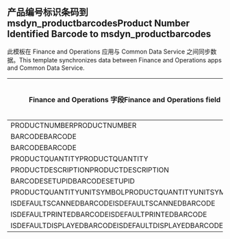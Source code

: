 ## <a name="product-number-identified-barcode-to-msdyn_productbarcodes"></a><span data-ttu-id="c2ad7-101">产品编号标识条码到 msdyn_productbarcodes</span><span class="sxs-lookup"><span data-stu-id="c2ad7-101">Product Number Identified Barcode to msdyn_productbarcodes</span></span>

<span data-ttu-id="c2ad7-102">此模板在 Finance and Operations 应用与 Common Data Service 之间同步数据。</span><span class="sxs-lookup"><span data-stu-id="c2ad7-102">This template synchronizes data between Finance and Operations apps and Common Data Service.</span></span>

<span data-ttu-id="c2ad7-103">Finance and Operations 字段</span><span class="sxs-lookup"><span data-stu-id="c2ad7-103">Finance and Operations field</span></span> | <span data-ttu-id="c2ad7-104">映射类型</span><span class="sxs-lookup"><span data-stu-id="c2ad7-104">Map type</span></span> | <span data-ttu-id="c2ad7-105">其他 Dynamics 365 字段</span><span class="sxs-lookup"><span data-stu-id="c2ad7-105">Other Dynamics 365 field</span></span> | <span data-ttu-id="c2ad7-106">默认值</span><span class="sxs-lookup"><span data-stu-id="c2ad7-106">Default value</span></span>
---|---|---|---
<span data-ttu-id="c2ad7-107">PRODUCTNUMBER</span><span class="sxs-lookup"><span data-stu-id="c2ad7-107">PRODUCTNUMBER</span></span> | > | <span data-ttu-id="c2ad7-108">msdyn_productnumberid.msdyn_productnumber</span><span class="sxs-lookup"><span data-stu-id="c2ad7-108">msdyn_productnumberid.msdyn_productnumber</span></span> | 
<span data-ttu-id="c2ad7-109">BARCODE</span><span class="sxs-lookup"><span data-stu-id="c2ad7-109">BARCODE</span></span> | > | <span data-ttu-id="c2ad7-110">msdyn_name</span><span class="sxs-lookup"><span data-stu-id="c2ad7-110">msdyn_name</span></span> | 
<span data-ttu-id="c2ad7-111">BARCODE</span><span class="sxs-lookup"><span data-stu-id="c2ad7-111">BARCODE</span></span> | > | <span data-ttu-id="c2ad7-112">msdyn_barcode</span><span class="sxs-lookup"><span data-stu-id="c2ad7-112">msdyn_barcode</span></span> | 
<span data-ttu-id="c2ad7-113">PRODUCTQUANTITY</span><span class="sxs-lookup"><span data-stu-id="c2ad7-113">PRODUCTQUANTITY</span></span> | > | <span data-ttu-id="c2ad7-114">msdyn_productquantity</span><span class="sxs-lookup"><span data-stu-id="c2ad7-114">msdyn_productquantity</span></span> | 
<span data-ttu-id="c2ad7-115">PRODUCTDESCRIPTION</span><span class="sxs-lookup"><span data-stu-id="c2ad7-115">PRODUCTDESCRIPTION</span></span> | > | <span data-ttu-id="c2ad7-116">msdyn_productdescription</span><span class="sxs-lookup"><span data-stu-id="c2ad7-116">msdyn_productdescription</span></span> | 
<span data-ttu-id="c2ad7-117">BARCODESETUPID</span><span class="sxs-lookup"><span data-stu-id="c2ad7-117">BARCODESETUPID</span></span> | > | <span data-ttu-id="c2ad7-118">msdyn_barcodesetupid</span><span class="sxs-lookup"><span data-stu-id="c2ad7-118">msdyn_barcodesetupid</span></span> | 
<span data-ttu-id="c2ad7-119">PRODUCTQUANTITYUNITSYMBOL</span><span class="sxs-lookup"><span data-stu-id="c2ad7-119">PRODUCTQUANTITYUNITSYMBOL</span></span> | > | <span data-ttu-id="c2ad7-120">msdyn_unitofmeasureid.msdyn_symbol</span><span class="sxs-lookup"><span data-stu-id="c2ad7-120">msdyn_unitofmeasureid.msdyn_symbol</span></span> | 
<span data-ttu-id="c2ad7-121">ISDEFAULTSCANNEDBARCODE</span><span class="sxs-lookup"><span data-stu-id="c2ad7-121">ISDEFAULTSCANNEDBARCODE</span></span> | >> | <span data-ttu-id="c2ad7-122">msdyn_isdefaultscannedbarcode</span><span class="sxs-lookup"><span data-stu-id="c2ad7-122">msdyn_isdefaultscannedbarcode</span></span> | 
<span data-ttu-id="c2ad7-123">ISDEFAULTPRINTEDBARCODE</span><span class="sxs-lookup"><span data-stu-id="c2ad7-123">ISDEFAULTPRINTEDBARCODE</span></span> | >> | <span data-ttu-id="c2ad7-124">msdyn_isdefaultprintedbarcode</span><span class="sxs-lookup"><span data-stu-id="c2ad7-124">msdyn_isdefaultprintedbarcode</span></span> | 
<span data-ttu-id="c2ad7-125">ISDEFAULTDISPLAYEDBARCODE</span><span class="sxs-lookup"><span data-stu-id="c2ad7-125">ISDEFAULTDISPLAYEDBARCODE</span></span> | >> | <span data-ttu-id="c2ad7-126">msdyn_isdefaultdisplayedbarcode</span><span class="sxs-lookup"><span data-stu-id="c2ad7-126">msdyn_isdefaultdisplayedbarcode</span></span> | 
